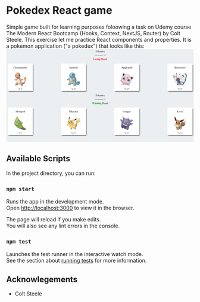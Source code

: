 # Pokedex React game

Simple game built for learning purposes foloowing a task on Udemy course The Modern React Bootcamp (Hooks, Context, NextJS, Router) by Colt Steele. This exercise let me practice React components and properties. It is a pokemon application ("a pokedex") that looks like this: 
![Alt text](preview.png)

## Available Scripts

In the project directory, you can run:

### `npm start`

Runs the app in the development mode.\
Open [http://localhost:3000](http://localhost:3000) to view it in the browser.

The page will reload if you make edits.\
You will also see any lint errors in the console.

### `npm test`

Launches the test runner in the interactive watch mode.\
See the section about [running tests](https://facebook.github.io/create-react-app/docs/running-tests) for more information.

## Acknowlegements
- Colt Steele
